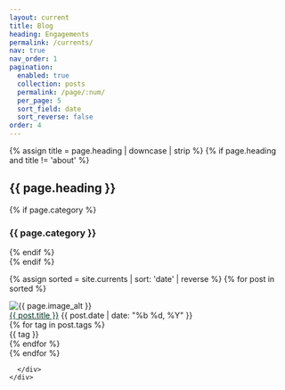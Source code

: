 ```yaml
---
layout: current
title: Blog
heading: Engagements
permalink: /currents/
nav: true
nav_order: 1
pagination:
  enabled: true
  collection: posts
  permalink: /page/:num/
  per_page: 5
  sort_field: date
  sort_reverse: false
order: 4
---
```


<body class="{{ page.heading | downcase }}-page">
  <main class="default-content" aria-label="Content">
    <div class="container">
      <div class="page">
        {% assign title = page.heading | downcase | strip %}
        {% if page.heading and title != 'about' %}
        <hgroup class="page__header">
          <h2 class="page__title">{{ page.heading }}</h2>
          {% if page.category %}
          <h3 class="page__category">{{ page.category }}</h3>
          {% endif %}
        </hgroup>
        {% endif %}
        
{% assign sorted = site.currents | sort: 'date' | reverse %}
{% for post in sorted %}
  <div class="post-preview">
  <img class="post-preview__left" src="{{ post.image }}" alt="{{ page.image_alt }}">
  <div class="post-preview__right">
    <head>
    <style>
      .link { color: #013220; }
      .link:hover { color: #0099ff; } 
      .link { text-decoration: underline }
      .link:visited {colour: #cc00ff}
    </style>  
    </head>
    <a class="link" href="{{ post.forward }}">{{ post.title }}</a> 
    <span>{{ post.date | date: "%b %d, %Y" }}</span>
    <div class="tag-group">
      {% for tag in post.tags %}
        <div class="tag"><span class="tag-text">{{ tag }}</span></div>
      {% endfor %}
    </div>
  </div>
  </div>
{% endfor %}

      </div>
    </div>
  </main>
</body>
